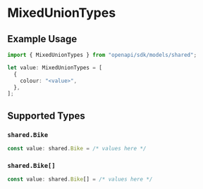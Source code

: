 # MixedUnionTypes

## Example Usage

```typescript
import { MixedUnionTypes } from "openapi/sdk/models/shared";

let value: MixedUnionTypes = [
  {
    colour: "<value>",
  },
];
```

## Supported Types

### `shared.Bike`

```typescript
const value: shared.Bike = /* values here */
```

### `shared.Bike[]`

```typescript
const value: shared.Bike[] = /* values here */
```

